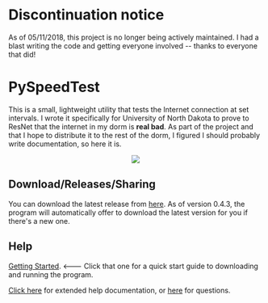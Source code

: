 # Discontinuation notice

As of 05/11/2018, this project is no longer being actively maintained.  I had a blast writing the code and getting everyone involved -- thanks to everyone that did!

# PySpeedTest

This is a small, lightweight utility that tests the Internet connection at set intervals. I wrote it specifically for University of North Dakota to prove to ResNet that the internet in my dorm is **real bad**.  As part of the project and that I hope to distribute it to the rest of the dorm, I figured I should probably write documentation, so here it is.

<div style="text-align:center">
    <!-- sorry about this if you're reading this file as text or offline... -->
    <img src ="https://github.com/mishaturnbull/PySpeedTest/raw/master/docs/example_running.png" />
</div>

## Download/Releases/Sharing

You can download the latest release from [here][latestrelease].  As of version 0.4.3, the program will automatically offer to download the latest version for you if there's a new one.

## Help

[Getting Started][starting].  <--- Click that one for a quick start guide to downloading and running the program.

[Click here][help] for extended help documentation, or [here][faq] for questions.


[sharinglink]: tinyurl.com/mcnetspeed "Sharing link"
[latestrelease]: https://github.com/mishaturnbull/PySpeedTest/releases/latest "Latest release"
[starting]: gettingstarted.html "Getting Started Guide"
[help]: help.html "Docs top"
[faq]: faq.html "Frequently Asked Questions"
